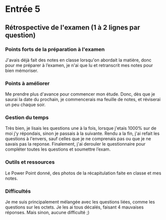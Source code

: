 # Entrée 5
## Rétrospective de l'examen (1 à 2 lignes par question)

### Points forts de la préparation à l'examen
J'avais déjà fait des notes en classe lorsqu'on abordait la matière, donc pour me préparer à l’examen, je n'ai que lu et retranscrit mes notes pour bien mémoriser.

### Points à améliorer
Me prendre plus d'avance pour commencer mon étude. Donc, dès que je saurai la date du prochain, je commencerais ma feuille de notes, et réviserai un peu chaque soir.

### Gestion du temps
Très bien, je lisais les questions une à la fois, lorsque j'etais 1000% sur de moi j'y répondais, sinon je passais à la suivante. Rendu a la fin, j'ai refait les questions à l'envers, sauf celles que je ne comprenais pas ou que je ne savais pas la reponse. Finalement, j'ai derouler le questionnaire pour compléter toutes les questions et soumettre l’exam.

### Outils et ressources
Le Power Point donné, des photos de la récapitulation faite en classe et mes notes.

### Difficultés
Je me suis principalement mélangée avec les questions liées, comme les questions sur les octets. Je les ai tous décalés, faisant 4 mauvaises réponses. Mais sinon, aucune difficulté ;)


